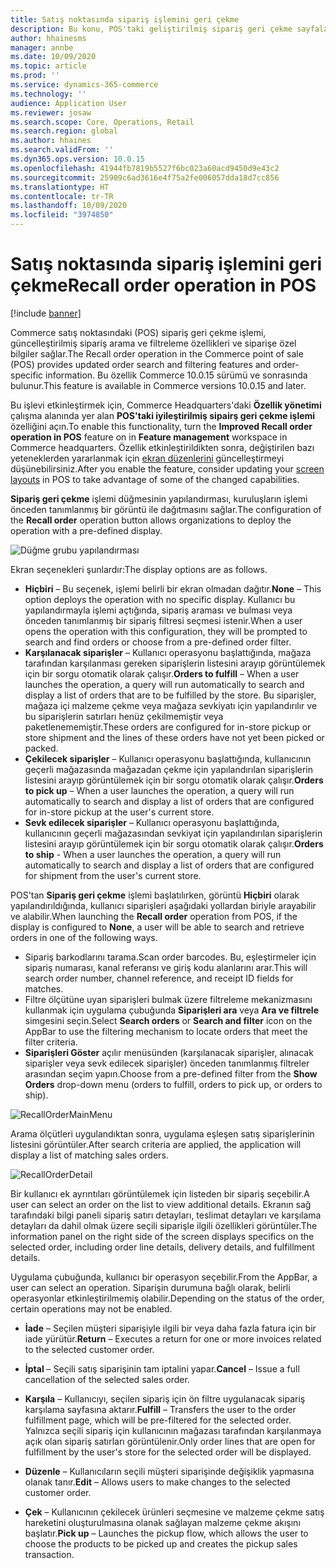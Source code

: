 ```yaml
---
title: Satış noktasında sipariş işlemini geri çekme
description: Bu konu, POS'taki geliştirilmiş sipariş geri çekme sayfaları için kullanılabilen özellik yeteneklerini açıklar.
author: hhainesms
manager: annbe
ms.date: 10/09/2020
ms.topic: article
ms.prod: ''
ms.service: dynamics-365-commerce
ms.technology: ''
audience: Application User
ms.reviewer: josaw
ms.search.scope: Core, Operations, Retail
ms.search.region: global
ms.author: hhaines
ms.search.validFrom: ''
ms.dyn365.ops.version: 10.0.15
ms.openlocfilehash: 41944fb7819b5527f6bc023a60acd9450d9e43c2
ms.sourcegitcommit: 25909c6ad3616e4f75a2fe006057dda18d7cc856
ms.translationtype: HT
ms.contentlocale: tr-TR
ms.lasthandoff: 10/09/2020
ms.locfileid: "3974850"
---
```

# <a name="recall-order-operation-in-pos"></a><span data-ttu-id="91269-103">Satış noktasında sipariş işlemini geri çekme</span><span class="sxs-lookup"><span data-stu-id="91269-103">Recall order operation in POS</span></span>

[!include [banner](includes/banner.md)]

<span data-ttu-id="91269-104">Commerce satış noktasındaki (POS) sipariş geri çekme işlemi, güncelleştirilmiş sipariş arama ve filtreleme özellikleri ve siparişe özel bilgiler sağlar.</span><span class="sxs-lookup"><span data-stu-id="91269-104">The Recall order operation in the Commerce point of sale (POS) provides updated order search and filtering features and order-specific information.</span></span> <span data-ttu-id="91269-105">Bu özellik Commerce 10.0.15 sürümü ve sonrasında bulunur.</span><span class="sxs-lookup"><span data-stu-id="91269-105">This feature is available in Commerce versions 10.0.15 and later.</span></span>

<span data-ttu-id="91269-106">Bu işlevi etkinleştirmek için, Commerce Headquarters'daki **Özellik yönetimi** çalışma alanında yer alan **POS'taki iyileştirilmiş sipairş geri çekme işlemi** özelliğini açın.</span><span class="sxs-lookup"><span data-stu-id="91269-106">To enable this functionality, turn the **Improved Recall order operation in POS** feature on in **Feature management** workspace in Commerce headquarters.</span></span> <span data-ttu-id="91269-107">Özellik etkinleştirildikten sonra, değiştirilen bazı yeteneklerden yararlanmak için [ekran düzenlerini](pos-screen-layouts.md) güncelleştirmeyi düşünebilirsiniz.</span><span class="sxs-lookup"><span data-stu-id="91269-107">After you enable the feature, consider updating your [screen layouts](pos-screen-layouts.md) in POS to take advantage of some of the changed  capabilities.</span></span>

<span data-ttu-id="91269-108">**Sipariş geri çekme** işlemi düğmesinin yapılandırması, kuruluşların işlemi önceden tanımlanmış bir görüntü ile dağıtmasını sağlar.</span><span class="sxs-lookup"><span data-stu-id="91269-108">The configuration of the **Recall order** operation button allows organizations to deploy the operation with a pre-defined display.</span></span>

![Düğme grubu yapılandırması](media/recallorderbuttongrid.png)

<span data-ttu-id="91269-110">Ekran seçenekleri şunlardır:</span><span class="sxs-lookup"><span data-stu-id="91269-110">The display options are as follows.</span></span>
- <span data-ttu-id="91269-111">**Hiçbiri** – Bu seçenek, işlemi belirli bir ekran olmadan dağıtır.</span><span class="sxs-lookup"><span data-stu-id="91269-111">**None** – This option deploys the operation with no specific display.</span></span> <span data-ttu-id="91269-112">Kullanıcı bu yapılandırmayla işlemi açtığında, sipariş araması ve bulması veya önceden tanımlanmış bir sipariş filtresi seçmesi istenir.</span><span class="sxs-lookup"><span data-stu-id="91269-112">When a user opens the operation with this configuration, they will be prompted to search and find orders or choose from a pre-defined order filter.</span></span>
- <span data-ttu-id="91269-113">**Karşılanacak siparişler** – Kullanıcı operasyonu başlattığında, mağaza tarafından karşılanması gereken siparişlerin listesini arayıp görüntülemek için bir sorgu otomatik olarak çalışır.</span><span class="sxs-lookup"><span data-stu-id="91269-113">**Orders to fulfill** – When a user launches the operation, a query will run automatically to search and display a list of orders that are to be fulfilled by the store.</span></span> <span data-ttu-id="91269-114">Bu siparişler, mağaza içi malzeme çekme veya mağaza sevkiyatı için yapılandırılır ve bu siparişlerin satırları henüz çekilmemiştir veya paketlenememiştir.</span><span class="sxs-lookup"><span data-stu-id="91269-114">These orders are configured for in-store pickup or store shipment and the lines of these orders have not yet been picked or packed.</span></span>
- <span data-ttu-id="91269-115">**Çekilecek siparişler** – Kullanıcı operasyonu başlattığında, kullanıcının geçerli mağazasında mağazadan çekme için yapılandırılan siparişlerin listesini arayıp görüntülemek için bir sorgu otomatik olarak çalışır.</span><span class="sxs-lookup"><span data-stu-id="91269-115">**Orders to pick up** – When a user launches the operation, a query will run automatically to search and display a list of orders that are configured for in-store pickup at the user's current store.</span></span>
- <span data-ttu-id="91269-116">**Sevk edilecek siparişler** – Kullanıcı operasyonu başlattığında, kullanıcının geçerli mağazasından sevkiyat için yapılandırılan siparişlerin listesini arayıp görüntülemek için bir sorgu otomatik olarak çalışır.</span><span class="sxs-lookup"><span data-stu-id="91269-116">**Orders to ship** - When a user launches the operation, a query will run automatically to search and display a list of orders that are configured for shipment from the user's current store.</span></span>

<span data-ttu-id="91269-117">POS'tan **Sipariş geri çekme** işlemi başlatılırken, görüntü **Hiçbiri** olarak yapılandırıldığında, kullanıcı siparişleri aşağıdaki yollardan biriyle arayabilir ve alabilir.</span><span class="sxs-lookup"><span data-stu-id="91269-117">When launching the **Recall order** operation from POS, if the display is configured to **None**, a user will be able to search and retrieve orders in one of the following ways.</span></span>
- <span data-ttu-id="91269-118">Sipariş barkodlarını tarama.</span><span class="sxs-lookup"><span data-stu-id="91269-118">Scan order barcodes.</span></span> <span data-ttu-id="91269-119">Bu, eşleştirmeler için sipariş numarası, kanal referansı ve giriş kodu alanlarını arar.</span><span class="sxs-lookup"><span data-stu-id="91269-119">This will search order number, channel reference, and receipt ID fields for matches.</span></span>
- <span data-ttu-id="91269-120">Filtre ölçütüne uyan siparişleri bulmak üzere filtreleme mekanizmasını kullanmak için uygulama çubuğunda **Siparişleri ara** veya **Ara ve filtrele** simgesini seçin.</span><span class="sxs-lookup"><span data-stu-id="91269-120">Select **Search orders** or **Search and filter** icon on the AppBar to use the filtering mechanism to locate orders that meet the filter criteria.</span></span>
- <span data-ttu-id="91269-121">**Siparişleri Göster** açılır menüsünden (karşılanacak siparişler, alınacak siparişler veya sevk edilecek siparişler) önceden tanımlanmış filtreler arasından seçim yapın.</span><span class="sxs-lookup"><span data-stu-id="91269-121">Choose from a pre-defined filter from the **Show Orders** drop-down menu (orders to fulfill, orders to pick up, or orders to ship).</span></span>

![RecallOrderMainMenu](media/recallordermain.png)

<span data-ttu-id="91269-123">Arama ölçütleri uygulandıktan sonra, uygulama eşleşen satış siparişlerinin listesini görüntüler.</span><span class="sxs-lookup"><span data-stu-id="91269-123">After search criteria are applied, the application will display a list of matching sales orders.</span></span>

![RecallOrderDetail](media/orderrecalldetail.png)

<span data-ttu-id="91269-125">Bir kullanıcı ek ayrıntıları görüntülemek için listeden bir sipariş seçebilir.</span><span class="sxs-lookup"><span data-stu-id="91269-125">A user can select an order on the list to view additional details.</span></span> <span data-ttu-id="91269-126">Ekranın sağ tarafındaki bilgi paneli sipariş satırı detayları, teslimat detayları ve karşılama detayları da dahil olmak üzere seçili siparişle ilgili özellikleri görüntüler.</span><span class="sxs-lookup"><span data-stu-id="91269-126">The information panel on the right side of the screen displays specifics on the selected order, including order line details, delivery details, and fulfillment details.</span></span>

<span data-ttu-id="91269-127">Uygulama çubuğunda, kullanıcı bir operasyon seçebilir.</span><span class="sxs-lookup"><span data-stu-id="91269-127">From the AppBar, a user can select an operation.</span></span> <span data-ttu-id="91269-128">Siparişin durumuna bağlı olarak, belirli operasyonlar etkinleştirilmemiş olabilir.</span><span class="sxs-lookup"><span data-stu-id="91269-128">Depending on the status of the order, certain operations may not be enabled.</span></span>

- <span data-ttu-id="91269-129">**İade** – Seçilen müşteri siparişiyle ilgili bir veya daha fazla fatura için bir iade yürütür.</span><span class="sxs-lookup"><span data-stu-id="91269-129">**Return** – Executes a return for one or more invoices related to the selected customer order.</span></span>

- <span data-ttu-id="91269-130">**İptal** – Seçili satış siparişinin tam iptalini yapar.</span><span class="sxs-lookup"><span data-stu-id="91269-130">**Cancel** – Issue a full cancellation of the selected sales order.</span></span>

- <span data-ttu-id="91269-131">**Karşıla** – Kullanıcıyı, seçilen sipariş için ön filtre uygulanacak sipariş karşılama sayfasına aktarır.</span><span class="sxs-lookup"><span data-stu-id="91269-131">**Fulfill** – Transfers the user to the order fulfillment page, which will be pre-filtered for the selected order.</span></span> <span data-ttu-id="91269-132">Yalnızca seçili sipariş için kullanıcının mağazası tarafından karşılanmaya açık olan sipariş satırları görüntülenir.</span><span class="sxs-lookup"><span data-stu-id="91269-132">Only order lines that are open for fulfillment by the user's store for the selected order will be displayed.</span></span>

- <span data-ttu-id="91269-133">**Düzenle** – Kullanıcıların seçili müşteri siparişinde değişiklik yapmasına olanak tanır.</span><span class="sxs-lookup"><span data-stu-id="91269-133">**Edit** – Allows users to make changes to the selected customer order.</span></span>

- <span data-ttu-id="91269-134">**Çek** – Kullanıcının çekilecek ürünleri seçmesine ve malzeme çekme satış hareketini oluşturulmasına olanak sağlayan malzeme çekme akışını başlatır.</span><span class="sxs-lookup"><span data-stu-id="91269-134">**Pick up** – Launches the pickup flow, which allows the user to choose the products to be picked up and creates the pickup sales transaction.</span></span>
